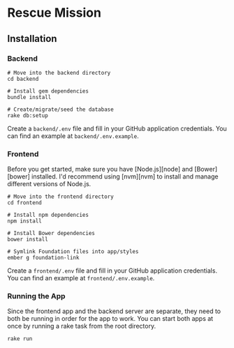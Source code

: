 # Rescue Mission

## Installation

### Backend

```no-highlight
# Move into the backend directory
cd backend

# Install gem dependencies
bundle install

# Create/migrate/seed the database
rake db:setup
```

Create a `backend/.env` file and fill in your GitHub application credentials.
You can find an example at `backend/.env.example`.

### Frontend

Before you get started, make sure you have [Node.js][node] and [Bower][bower]
installed. I'd recommend using [nvm][nvm] to install and manage different
versions of Node.js.

```no-highlight
# Move into the frontend directory
cd frontend

# Install npm dependencies
npm install

# Install Bower dependencies
bower install

# Symlink Foundation files into app/styles
ember g foundation-link
```

Create a `frontend/.env` file and fill in your GitHub application credentials.
You can find an example at `frontend/.env.example`.

### Running the App

Since the frontend app and the backend server are separate, they need to both be
running in order for the app to work. You can start both apps at once by running
a rake task from the root directory.

```no-highlight
rake run
```

